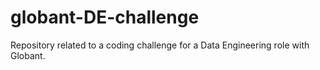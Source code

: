 # globant-DE-challenge
Repository related to a coding challenge for a Data Engineering role with Globant.
